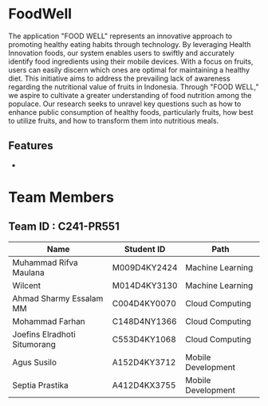 <h1>FoodWell</h1>
The application "FOOD WELL" represents an innovative approach to promoting healthy eating habits through technology. By leveraging Health Innovation foods, our system enables users to swiftly and accurately identify food ingredients using their mobile devices. With a focus on fruits, users can easily discern which ones are optimal for maintaining a healthy diet. This initiative aims to address the prevailing lack of awareness regarding the nutritional value of fruits in Indonesia. Through "FOOD WELL," we aspire to cultivate a greater understanding of food nutrition among the populace. Our research seeks to unravel key questions such as how to enhance public consumption of healthy foods, particularly fruits, how best to utilize fruits, and how to transform them into nutritious meals.

## Features
- 

# Team Members

## Team ID : C241-PR551

<div align="center">

| Name                          | Student ID  | Path                 |
| ----------------------------- | ----------- | -------------------- |
| Muhammad Rifva Maulana        | M009D4KY2424 | Machine Learning    |
| Wilcent                       | M014D4KY3130 | Machine Learning    |
| Ahmad Sharmy Essalam MM       | C004D4KY0070 | Cloud Computing     |
| Mohammad Farhan               | C148D4NY1366 | Cloud Computing     |
| Joefins Elradhoti Situmorang  | C553D4KY1068 | Cloud Computing     |
| Agus Susilo                   | A152D4KY3712 | Mobile Development  |
| Septia Prastika               | A412D4KX3755 | Mobile Development  |

</div>
